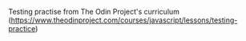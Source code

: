 Testing practise from The Odin Project's curriculum (https://www.theodinproject.com/courses/javascript/lessons/testing-practice)
